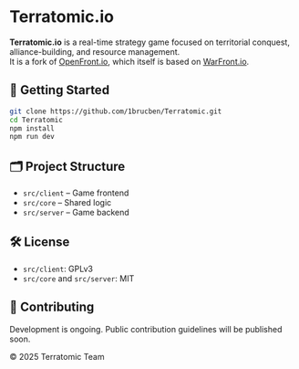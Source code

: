 # Terratomic.io

**Terratomic.io** is a real-time strategy game focused on territorial conquest, alliance-building, and resource management.  
It is a fork of [OpenFront.io](https://github.com/openfrontio/OpenFrontIO), which itself is based on [WarFront.io](https://github.com/WarFrontIO).

## 🚀 Getting Started

```bash
git clone https://github.com/1brucben/Terratomic.git
cd Terratomic
npm install
npm run dev
```

## 🗂️ Project Structure

- `src/client` – Game frontend
- `src/core` – Shared logic
- `src/server` – Game backend

## 🛠 License

- `src/client`: GPLv3
- `src/core` and `src/server`: MIT

## 📣 Contributing

Development is ongoing.
Public contribution guidelines will be published soon.

© 2025 Terratomic Team
